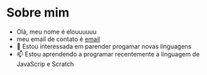 # Sobre mim
- Olá, meu nome é elouuuuuu
- meu email de contato é [email](eloisa.dutra.moura@escola.pr.gov.br)
- 💞️ Estou interessada em parender progamar novas linguagens
- 📫 Estou aprendendo a programar recentemente a linguagem de JavaScrip e Scratch
